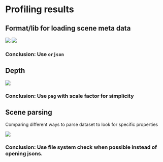 # Profiling results

## Format/lib for loading scene meta data
<p>
    <img src="plots/meta_loading_all.png">
     <img src="plots/meta_loading.png">
</p>

### Conclusion: Use `orjson`

## Depth
<p>
    <img src="plots/depth_sizes.png">
</p>

### Conclusion: Use `png` with scale factor for simplicity

## Scene parsing
Comparing different ways to parse dataset to look for specific properties
<p>
    <img src="plots/scene_parsing.png">
</p>

### Conclusion: Use file system check when possible instead of opening jsons.

